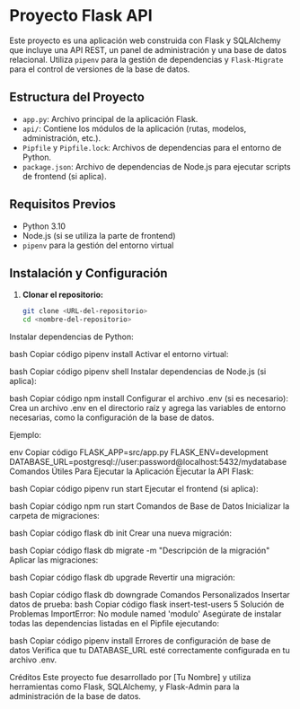 # Proyecto Flask API

Este proyecto es una aplicación web construida con Flask y SQLAlchemy que incluye una API REST, un panel de administración y una base de datos relacional. Utiliza `pipenv` para la gestión de dependencias y `Flask-Migrate` para el control de versiones de la base de datos.

## Estructura del Proyecto

- `app.py`: Archivo principal de la aplicación Flask.
- `api/`: Contiene los módulos de la aplicación (rutas, modelos, administración, etc.).
- `Pipfile` y `Pipfile.lock`: Archivos de dependencias para el entorno de Python.
- `package.json`: Archivo de dependencias de Node.js para ejecutar scripts de frontend (si aplica).

## Requisitos Previos

- Python 3.10
- Node.js (si se utiliza la parte de frontend)
- `pipenv` para la gestión del entorno virtual

## Instalación y Configuración

1. **Clonar el repositorio:**
   ```bash
   git clone <URL-del-repositorio>
   cd <nombre-del-repositorio>
Instalar dependencias de Python:

bash
Copiar código
pipenv install
Activar el entorno virtual:

bash
Copiar código
pipenv shell
Instalar dependencias de Node.js (si aplica):

bash
Copiar código
npm install
Configurar el archivo .env (si es necesario): Crea un archivo .env en el directorio raíz y agrega las variables de entorno necesarias, como la configuración de la base de datos.

Ejemplo:

env
Copiar código
FLASK_APP=src/app.py
FLASK_ENV=development
DATABASE_URL=postgresql://user:password@localhost:5432/mydatabase
Comandos Útiles
Para Ejecutar la Aplicación
Ejecutar la API Flask:

bash
Copiar código
pipenv run start
Ejecutar el frontend (si aplica):

bash
Copiar código
npm run start
Comandos de Base de Datos
Inicializar la carpeta de migraciones:

bash
Copiar código
flask db init
Crear una nueva migración:

bash
Copiar código
flask db migrate -m "Descripción de la migración"
Aplicar las migraciones:

bash
Copiar código
flask db upgrade
Revertir una migración:

bash
Copiar código
flask db downgrade
Comandos Personalizados
Insertar datos de prueba:
bash
Copiar código
flask insert-test-users 5
Solución de Problemas
ImportError: No module named 'modulo'
Asegúrate de instalar todas las dependencias listadas en el Pipfile ejecutando:

bash
Copiar código
pipenv install
Errores de configuración de base de datos
Verifica que tu DATABASE_URL esté correctamente configurada en tu archivo .env.

Créditos
Este proyecto fue desarrollado por [Tu Nombre] y utiliza herramientas como Flask, SQLAlchemy, y Flask-Admin para la administración de la base de datos.


